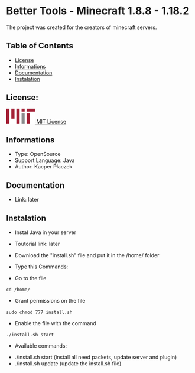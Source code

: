 # Better Tools - Minecraft 1.8.8 - 1.18.2

The project was created for the creators of minecraft servers.

## Table of Contents
- [License](#license)
- [Informations](#informations)
- [Documentation](#documentation)
- [Instalation](#instalation)

## License:

<a href="https://choosealicense.com/licenses/mit/"><img src="https://raw.githubusercontent.com/johnturner4004/readme-generator/master/src/components/assets/images/mit.svg" height=40 /> MIT License</a>

## Informations

* Type: OpenSource
* Support Language: Java
* Author: Kacper Płaczek

## Documentation

* Link: later

## Instalation

* Instal Java in your server
- Toutorial link: later

* Download the "install.sh" file and put it in the /home/ folder

* Type this Commands:

- Go to the file

```
cd /home/
```

- Grant permissions on the file

```
sudo chmod 777 install.sh
```

- Enable the file with the command

```
./install.sh start
```
* Available commands: 

- ./install.sh start (install all need packets, update server and plugin) 
- ./install.sh update (update the install.sh file)
